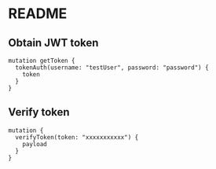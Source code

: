 # README

## Obtain JWT token

```
mutation getToken {
  tokenAuth(username: "testUser", password: "password") {
    token
  }
}
```

## Verify token

```
mutation {
  verifyToken(token: "xxxxxxxxxxx") {
    payload
  }
}
```